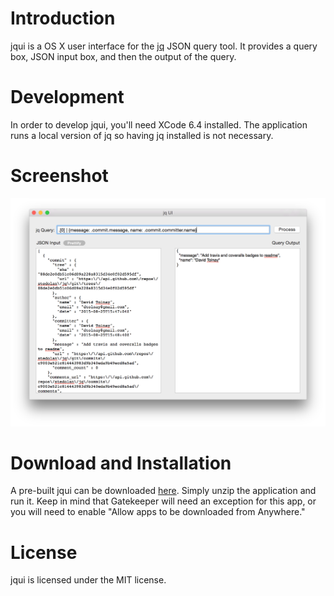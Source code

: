 # Introduction
jqui is a OS X user interface for the [jq](https://github.com/stedolan/jq) JSON query tool.   It provides a query box, JSON input box, and then the output of the query.  

# Development
In order to develop jqui, you'll need XCode 6.4 installed.  The application runs a local version of jq so having jq installed is not necessary.

# Screenshot
![Image of jqui](https://raw.githubusercontent.com/mondok/jqui/master/preview.png)

# Download and Installation
A pre-built jqui can be downloaded [here](https://github.com/mondok/jqui/releases).  Simply unzip the application and run it.  Keep in mind that Gatekeeper will need an exception for this app, or you will need to enable "Allow apps to be downloaded from Anywhere."

# License
jqui is licensed under the MIT license.  
